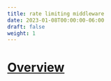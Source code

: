 ```yaml
---
title: rate limiting middleware
date: 2023-01-08T00:00:00-06:00
draft: false
weight: 1
---
```


# [Overview](https://learn.microsoft.com/en-us/aspnet/core/performance/rate-limit?view=aspnetcore-7.0)
